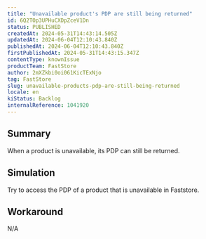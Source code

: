```yaml
---
title: "Unavailable product's PDP are still being returned"
id: 6Q2TOp3UPHuCXDpZceV1Dn
status: PUBLISHED
createdAt: 2024-05-31T14:43:14.505Z
updatedAt: 2024-06-04T12:10:43.840Z
publishedAt: 2024-06-04T12:10:43.840Z
firstPublishedAt: 2024-05-31T14:43:15.347Z
contentType: knownIssue
productTeam: FastStore
author: 2mXZkbi0oi061KicTExNjo
tag: FastStore
slug: unavailable-products-pdp-are-still-being-returned
locale: en
kiStatus: Backlog
internalReference: 1041920
---
```


## Summary


When a product is unavailable, its PDP can still be returned.


##

## Simulation


Try to access the PDP of a product that is unavailable in Faststore.


##

## Workaround


N/A





